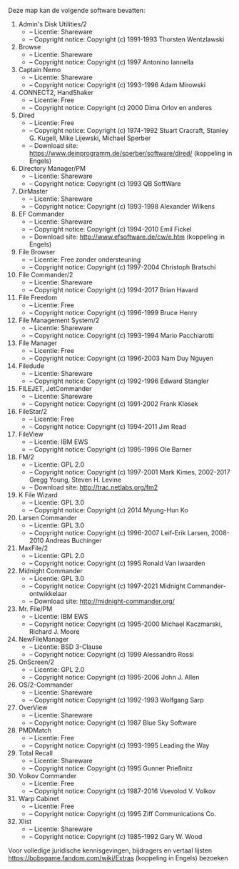 ﻿Deze map kan de volgende software bevatten:

1. Admin's Disk Utilities/2
   - – Licentie: Shareware
   - – Copyright notice: Copyright (c) 1991-1993 Thorsten Wentzlawski
2. Browse
   - – Licentie: Shareware
   - – Copyright notice: Copyright (c) 1997 Antonino Iannella
3. Captain Nemo
   - – Licentie: Shareware
   - – Copyright notice: Copyright (c) 1993-1996 Adam Mirowski
4. CONNECT2, HandShaker
   - – Licentie: Free
   - – Copyright notice: Copyright (c) 2000 Dima Orlov en anderes
5. Dired
   - – Licentie: Free
   - – Copyright notice: Copyright (c) 1974-1992 Stuart Cracraft, Stanley G. Kugell, Mike Lijewski, Michael Sperber
   - – Download site: https://www.deinprogramm.de/sperber/software/dired/ (koppeling in Engels)
6. Directory Manager/PM
   - – Licentie: Shareware
   - – Copyright notice: Copyright (c) 1993 QB SoftWare
7. DirMaster
   - – Licentie: Shareware
   - – Copyright notice: Copyright (c) 1993-1998 Alexander Wilkens
8. EF Commander
   - – Licentie: Shareware
   - – Copyright notice: Copyright (c) 1994-2010 Emil Fickel
   - – Download site: http://www.efsoftware.de/cw/e.htm (koppeling in Engels)
9. File Browser
   - – Licentie: Free zonder ondersteuning
   - – Copyright notice: Copyright (c) 1997-2004 Christoph Bratschi
10. File Commander/2
    - – Licentie: Shareware
    - – Copyright notice: Copyright (c) 1994-2017 Brian Havard
11. File Freedom
    - – Licentie: Free
    - – Copyright notice: Copyright (c) 1996-1999 Bruce Henry
12. File Management System/2
    - – Licentie: Shareware
    - – Copyright notice: Copyright (c) 1993-1994 Mario Pacchiarotti
13. File Manager
    - – Licentie: Free
    - – Copyright notice: Copyright (c) 1996-2003 Nam Duy Nguyen
14. Filedude
    - – Licentie: Shareware
    - – Copyright notice: Copyright (c) 1992-1996 Edward Stangler
15. FILEJET, JetCommander
    - – Licentie: Shareware
    - – Copyright notice: Copyright (c) 1991-2002 Frank Klosek
16. FileStar/2
    - – Licentie: Free
    - – Copyright notice: Copyright (c) 1994-2011 Jim Read
17. FileView
    - – Licentie: IBM EWS
    - – Copyright notice: Copyright (c) 1995-1996 Ole Barner
18. FM/2
    - – Licentie: GPL 2.0
    - – Copyright notice: Copyright (c) 1997-2001 Mark Kimes, 2002-2017 Gregg Young, Steven H. Levine
    - – Download site: http://trac.netlabs.org/fm2
19. K File Wizard
    - – Licentie: GPL 3.0
    - – Copyright notice: Copyright (c) 2014 Myung-Hun Ko
20. Larsen Commander
    - – Licentie: GPL 3.0
    - – Copyright notice: Copyright (c) 1996-2007 Leif-Erik Larsen, 2008-2010 Andreas Buchinger
21. MaxFile/2
    - – Licentie: GPL 2.0
    - – Copyright notice: Copyright (c) 1995 Ronald Van Iwaarden
22. Midnight Commander
    - – Licentie: GPL 3.0
    - – Copyright notice: Copyright (c) 1997-2021 Midnight Commander-ontwikkelaar
    - – Download site: http://midnight-commander.org/
23. Mr. File/PM
    - – Licentie: IBM EWS
    - – Copyright notice: Copyright (c) 1995-2000 Michael Kaczmarski, Richard J. Moore
24. NewFileManager
    - – Licentie: BSD 3-Clause
    - – Copyright notice: Copyright (c) 1999 Alessandro Rossi
25. OnScreen/2
    - – Licentie: GPL 2.0
    - – Copyright notice: Copyright (c) 1995-2006 John J. Allen
26. OS/2-Commander
    - – Licentie: Shareware
    - – Copyright notice: Copyright (c) 1992-1993 Wolfgang Sarp
27. OverView
    - – Licentie: Shareware
    - – Copyright notice: Copyright (c) 1987 Blue Sky Software
28. PMDMatch
    - – Licentie: Free
    - – Copyright notice: Copyright (c) 1993-1995 Leading the Way
29. Total Recall
    - – Licentie: Shareware
    - – Copyright notice: Copyright (c) 1995 Gunner Prießnitz
30. Volkov Commander
    - – Licentie: Free
    - – Copyright notice: Copyright (c) 1987-2016 Vsevolod V. Volkov
31. Warp Cabinet
    - – Licentie: Free
    - – Copyright notice: Copyright (c) 1995 Ziff Communications Co.
32. Xlist
    - – Licentie: Shareware
    - – Copyright notice: Copyright (c) 1985-1992 Gary W. Wood

Voor volledige juridische kennisgevingen, bijdragers en vertaal lijsten https://bobsgame.fandom.com/wiki/Extras (koppeling in Engels) bezoeken
